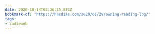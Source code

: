 ```yaml
---
date: 2020-10-14T02:36:15.871Z
bookmark-of: 'https://hacdias.com/2020/01/29/owning-reading-log/'
tags:
- indieweb
---
```


